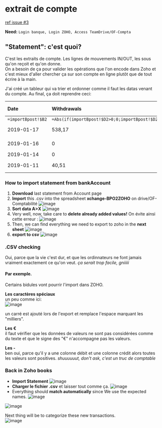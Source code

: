 # extrait de compte

[ref issue \#3](https://github.com/openfab-lab/rtfm/issues/3)

**Need:** `Login banque, Login ZOHO, Access TeamDrive/OF-Compta`

## "Statement": c'est quoi?

C'est les extraits de compte. Les lignes de mouvements IN/OUT, les sous qu'on reçoit et qu'on donne.  
On a besoin de ça pour valider les opérations que l'on encode dans Zoho et c'est mieux d'aller chercher ça sur son compte en ligne plutôt que de tout écrire à la main.

J'ai créé un tableur qui va trier et ordonner comme il faut les datas venant du compte. Au final, ça doit reprendre ceci:

| Date | Withdrawals | Deposits | Payee | Description | Reference Number |
| :--- | :--- | :--- | :--- | :--- | :--- |
| `=importBpost!$B2` | `=Abs(if(importBpost!$D2>0;0;importBpost!$D2))` | `=if(importBpost!$D2<0;0;importBpost!$D2)` | `=importBpost!$H2` | `=importBpost!$I2` | `=importBpost!$A2` |
| 2019-01-17 | 538,17 | 0 | EXP GmbH | order .334001 at EXP Tech | 28 |
| 2019-01-16 | 0 | 45,00 | Ciklic | Velom2 abon. guilde | 27 |
| 2019-01-14 | 0 | 60,00 | LAURENT | OF-B085 | 26 |
| 2019-01-11 | 40,51 | 0 | PROXY BRUXELLES | 20190111 09:14:00 | 25 |

### How to import statement from bankAccount

1. **Download** last statement from Account page
2. **Import** this .csv into the spreadsheet **xchange-BPO2ZOHO** on drive/OF-Comptabilité ![image](https://user-images.githubusercontent.com/12049360/52051422-d7876a00-2553-11e9-9a2a-2b02af18c207.png)
3. **Sort data A&gt;X** ![image](https://user-images.githubusercontent.com/12049360/52051744-b2472b80-2554-11e9-96ff-618ba62b30f8.png)
4. Very well, now, take care to **delete already added values!** On évite ainsi cette erreur :  ![image](https://user-images.githubusercontent.com/12049360/52076556-34544600-258f-11e9-856e-e98135eebbcf.png)
5. Then, we can find everything we need to export to zoho in the **next sheet** ![image](https://user-images.githubusercontent.com/12049360/52052732-9c873580-2557-11e9-93c4-05bc1fe0aafe.png)
6. **export to csv** ![image](https://user-images.githubusercontent.com/12049360/52052761-b759aa00-2557-11e9-9030-eeb0488d03ce.png)

### .CSV checking

Oui, parce que la vie c'est dur, et que les ordinnateurs ne font jamais vraiment exactement ce qu'on veut. _ça serait trop facile, gniiiii_

#### Par exemple.

Certains bidules vont pourrir l'import dans ZOHO.

**Les caractères spéciaux**  
un peu comme ici:  
![image](https://user-images.githubusercontent.com/12049360/54288771-4ec70980-45a8-11e9-9f1e-94a39714c654.png)

un carré est ajouté lors de l'export et remplace l'espace marquant les "milliers".

**Les €**  
il faut vérifier que les données de valeurs ne sont pas considérées comme du texte et que le signe des "€" n'accompagne pas les valeurs.

**Les -**  
ben oui, parce qu'il y a une colonne débit et une colonne crédit alors toutes les valeurs sont positives. _shuuuuuut, don't ask, c'est un truc de comptable_

### Back in Zoho books

* **Import Statement** ![image](https://user-images.githubusercontent.com/12049360/52052819-e5d78500-2557-11e9-8356-4605501a3eef.png)
* **Charger le fichier .csv** et laisser tout comme ça. ![image](https://user-images.githubusercontent.com/12049360/52052885-1b7c6e00-2558-11e9-9a93-cf348b72306e.png)
* Everything should **match automatically** since We use the expected names. ![image](https://user-images.githubusercontent.com/12049360/52052938-449cfe80-2558-11e9-8252-5bce77da7485.png)

![image](https://user-images.githubusercontent.com/12049360/54630877-1f6a3e00-4a7b-11e9-9a05-749488bd0a74.png)

Next thing will be to categorize these new transactions.  
![image](https://user-images.githubusercontent.com/12049360/52053001-6b5b3500-2558-11e9-8551-3f895bdf2a25.png)

